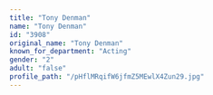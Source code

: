 ```yaml
---
title: "Tony Denman"
name: "Tony Denman"
id: "3908"
original_name: "Tony Denman"
known_for_department: "Acting"
gender: "2"
adult: "false"
profile_path: "/pHflMRqifW6jfmZ5MEwlX4Zun29.jpg"
---
```

